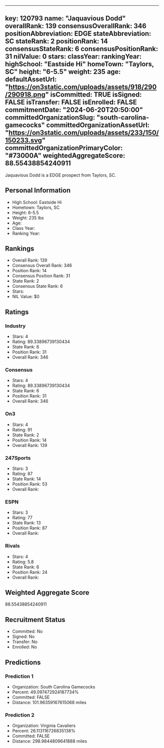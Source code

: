 ---
  key: 120793
  name: "Jaquavious Dodd"
  overallRank: 139
  consensusOverallRank: 346
  positionAbbreviation: EDGE
  stateAbbreviation: SC
  stateRank: 2
  positionRank: 14
  consensusStateRank: 6
  consensusPositionRank: 31
  nilValue: 0
  stars: 
  classYear: 
  rankingYear: 
  highSchool: "Eastside Hi"
  homeTown: "Taylors, SC"
  height: "6-5.5"
  weight: 235
  age: 
  defaultAssetUrl: "https://on3static.com/uploads/assets/918/290/290918.png"
  isCommitted: TRUE
  isSigned: FALSE
  isTransfer: FALSE
  isEnrolled: FALSE
  commitmentDate: "2024-06-20T20:50:00"
  committedOrganizationSlug: "south-carolina-gamecocks"
  committedOrganizationAssetUrl: "https://on3static.com/uploads/assets/233/150/150233.svg"
  committedOrganizationPrimaryColor: "#73000A"
  weightedAggregateScore: 88.55438854240911
  ---
  
  Jaquavious Dodd is a EDGE prospect from Taylors, SC.
  
  ## Personal Information
  - High School: Eastside Hi
  - Hometown: Taylors, SC
  - Height: 6-5.5
  - Weight: 235 lbs
  - Age: 
  - Class Year: 
  - Ranking Year: 
  
  ## Rankings
  - Overall Rank: 139
  - Consensus Overall Rank: 346
  - Position Rank: 14
  - Consensus Position Rank: 31
  - State Rank: 2
  - Consensus State Rank: 6
  - Stars: 
  - NIL Value: $0
  
  ## Ratings
  
  ### Industry
  - Stars: 4
  - Rating: 89.33896739130434
  - State Rank: 6
  - Position Rank: 31
  - Overall Rank: 346
  
  ### Consensus
  - Stars: 4
  - Rating: 89.33896739130434
  - State Rank: 6
  - Position Rank: 31
  - Overall Rank: 346
  
  ### On3
  - Stars: 4
  - Rating: 91
  - State Rank: 2
  - Position Rank: 14
  - Overall Rank: 139
  
  ### 247Sports
  - Stars: 3
  - Rating: 87
  - State Rank: 14
  - Position Rank: 53
  - Overall Rank: 
  
  ### ESPN
  - Stars: 3
  - Rating: 77
  - State Rank: 13
  - Position Rank: 87
  - Overall Rank: 
  
  ### Rivals
  - Stars: 4
  - Rating: 5.8
  - State Rank: 6
  - Position Rank: 24
  - Overall Rank: 
  
  ## Weighted Aggregate Score
  88.55438854240911
  
  ## Recruitment Status
  - Committed: No
  - Signed: No
  - Transfer: No
  - Enrolled: No
  
  
  
  ## Predictions
  
  ### Prediction 1
  - Organization: South Carolina Gamecocks
  - Percent: 49.097472924187734%
  - Committed: FALSE
  - Distance: 101.96359167615068 miles
  
  ### Prediction 2
  - Organization: Virginia Cavaliers
  - Percent: 26.113116726835138%
  - Committed: FALSE
  - Distance: 298.9844809641888 miles
  